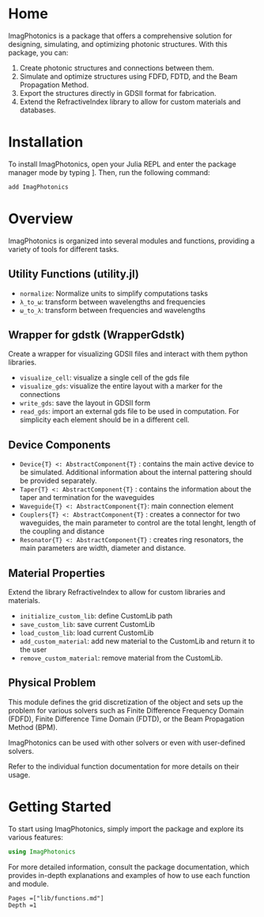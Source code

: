 # Home
ImagPhotonics is a package that offers a comprehensive solution for designing, simulating, and optimizing photonic structures. With this package, you can:

1. Create photonic structures and connections between them.
2. Simulate and optimize structures using FDFD, FDTD, and the Beam Propagation Method.
3. Export the structures directly in GDSII format for fabrication.
4. Extend the RefractiveIndex library to allow for custom materials and databases.

# Installation
To install ImagPhotonics, open your Julia REPL and enter the package manager mode by typing ]. Then, run the following command:

```julia
add ImagPhotonics
```
# Overview
ImagPhotonics is organized into several modules and functions, providing a variety of tools for different tasks.

## Utility Functions (utility.jl)
- `normalize`: Normalize units to simplify computations tasks
- `λ_to_ω`: transform between wavelengths and frequencies   
- `ω_to_λ`: transform between frequencies and wavelengths
## Wrapper for gdstk (WrapperGdstk)
Create a wrapper for visualizing GDSII files and interact with them python libraries.
- `visualize_cell`: visualize a single cell of the gds file
- `visualize_gds`: visualize the entire layout with a marker for the connections
- `write_gds`: save the layout in GDSII form
- `read_gds`: import an external gds file to be used in computation. For simplicity each element should be in a different cell.
## Device Components
- `Device{T} <: AbstractComponent{T}` : contains the main active device to be simulated. Additional information about the internal pattering should be provided separately.
- `Taper{T} <: AbstractComponent{T}` : contains the information about the taper and termination for the waveguides
- `Waveguide{T} <: AbstractComponent{T}`: main connection element
- `Couplers{T} <: AbstractComponent{T}` : creates a connector for two waveguides, the main parameter to control are the total lenght, length of the coupling and distance
- `Resonator{T} <: AbstractComponent{T}` : creates ring resonators, the main parameters are width, diameter and distance.
## Material Properties
Extend the library RefractiveIndex to allow for custom libraries and materials.
- `initialize_custom_lib`: define CustomLib path
- `save_custom_lib`: save current CustomLib
- `load_custom_lib`: load current CustomLib
- `add_custom_material`: add new material to the CustomLib and return it to the user
- `remove_custom_material`: remove material from the CustomLib.
## Physical Problem
This module defines the grid discretization of the object and sets up the problem for various solvers such as Finite Difference Frequency Domain (FDFD), Finite Difference Time Domain (FDTD), or the Beam Propagation Method (BPM).

ImagPhotonics can be used with other solvers or even with user-defined solvers.

Refer to the individual function documentation for more details on their usage.

# Getting Started
To start using ImagPhotonics, simply import the package and explore its various features:

```julia
using ImagPhotonics
```
For more detailed information, consult the package documentation, which provides in-depth explanations and examples of how to use each function and module.

```@contents
Pages =["lib/functions.md"]
Depth =1
```